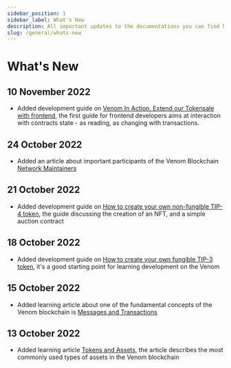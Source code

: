 ```yaml
---
sidebar_position: 1
sidebar_label: What's New
description: All important updates to the documentations you can find here
slug: /general/whats-new
---
```


# What's New

## 10 November 2022

* Added development guide on [Venom In Action. Extend our Tokensale with frontend](../../build//00-development-guides/03-how-to-create-your-own-fungible-tip-3-token/02-venom-in-action/01-extend-our-tokensale-with-frontend.md), the first guide for frontend developers aims at interaction with contracts state - as reading, as changing with transactions.

## 24 October 2022

* Added an article about important participants of the Venom Blockchain [Network Maintainers](../maintain/00-network-maintainers.md)

## 21 October 2022

* Added development guide on [How to create your own non-fungible TIP-4 token](../../build/00-development-guides/05-how-to-create-your-own-non-fungible-tip-4-token/00-non-fungible-tokens-in-venom-network.md), the guide discussing the creation of an NFT, and a simple auction contract

## 18 October 2022

* Added development guide on [How to create your own fungible TIP-3 token](../../build/00-development-guides/03-how-to-create-your-own-fungible-tip-3-token/00-fungible-tokens-in-venom-network.md), it's a good starting point for learning development on the Venom

## 15 October 2022

* Added learning article about one of the fundamental concepts of the Venom blockchain is [Messages and Transactions](../learn/03-messages-and-transactions.md)

## 13 October 2022

* Added learning article [Tokens and Assets](../learn/02-tokens-and-assets.md), the article describes the most commonly used types of assets in the Venom blockchain
